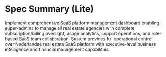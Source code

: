# Spec Summary (Lite)

Implement comprehensive SaaS platform management dashboard enabling super-admins to manage all real estate agencies with complete subscription/billing oversight, usage analytics, support operations, and role-based SaaS team collaboration. System provides full operational control over Nederlandse real estate SaaS platform with executive-level business intelligence and financial management capabilities.